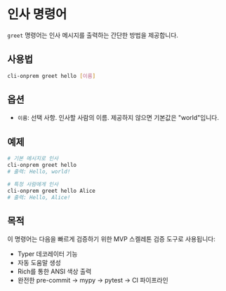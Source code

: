 # 인사 명령어

`greet` 명령어는 인사 메시지를 출력하는 간단한 방법을 제공합니다.

## 사용법

```bash
cli-onprem greet hello [이름]
```

## 옵션

- `이름`: 선택 사항. 인사할 사람의 이름. 제공하지 않으면 기본값은 "world"입니다.

## 예제

```bash
# 기본 메시지로 인사
cli-onprem greet hello
# 출력: Hello, world!

# 특정 사람에게 인사
cli-onprem greet hello Alice
# 출력: Hello, Alice!
```

## 목적

이 명령어는 다음을 빠르게 검증하기 위한 MVP 스켈레톤 검증 도구로 사용됩니다:
- Typer 데코레이터 기능
- 자동 도움말 생성
- Rich를 통한 ANSI 색상 출력
- 완전한 pre-commit → mypy → pytest → CI 파이프라인
